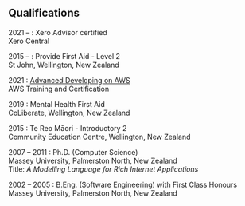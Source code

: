 ## Qualifications

2021 &ndash; 
: Xero Advisor certified
  <br>
  Xero Central

2015 &ndash;
: Provide First Aid - Level 2
  <br>
  St John, Wellington, New Zealand

2021
: [Advanced Developing on AWS](https://www.aws.training/Transcript/CompletionCertificateHtml?transcriptid=2opRriJOQEyBI1l7GFz7Ig2)
  <br>
  AWS Training and Certification

2019
: Mental Health First Aid
  <br>
  CoLiberate, Wellington, New Zealand

2015
: Te Reo M&#257;ori - Introductory 2
  <br>
  Community Education Centre, Wellington, New Zealand

2007 &ndash; 2011
: Ph.D. (Computer Science)
  <br>
  Massey University, Palmerston North, New Zealand
  <br>
  Title:
  _A Modelling Language for Rich Internet Applications_

2002 &ndash; 2005
: B.Eng. (Software Engineering) with First Class Honours
  <br>
  Massey University, Palmerston North, New Zealand
